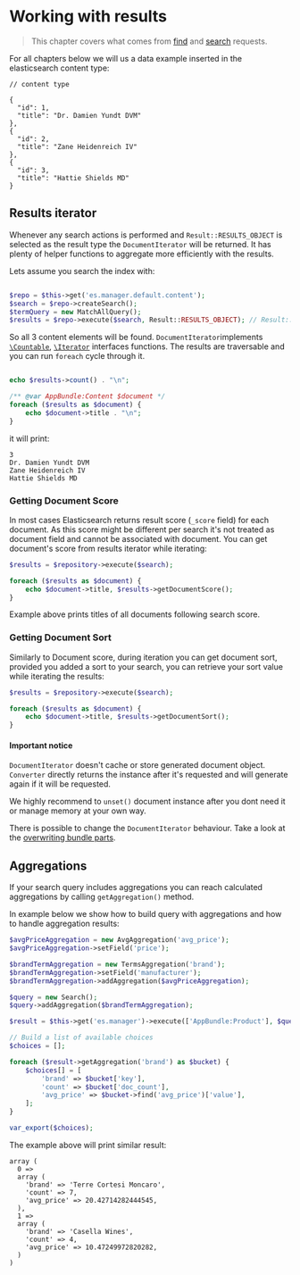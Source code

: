 # Working with results

> This chapter covers what comes from [find](find_functions.md) and [search](search.md) requests.

For all chapters below we will us a data example inserted in the elasticsearch content type:

```
// content type

{
  "id": 1,
  "title": "Dr. Damien Yundt DVM"
},
{
  "id": 2,
  "title": "Zane Heidenreich IV"
},
{
  "id": 3,
  "title": "Hattie Shields MD"
}

```

## Results iterator

Whenever any search actions is performed and `Result::RESULTS_OBJECT` is selected as the result type the `DocumentIterator` will be returned. It has plenty of helper functions to aggregate more efficiently with the results.


Lets assume you search the index with:

```php

$repo = $this->get('es.manager.default.content');
$search = $repo->createSearch();
$termQuery = new MatchAllQuery();
$results = $repo->execute($search, Result::RESULTS_OBJECT); // Result::RESULTS_OBJECT is the default value

```

So all 3 content elements will be found. `DocumentIterator`implements [`\Countable`](http://php.net/manual/en/class.countable.php), [`\Iterator`](http://php.net/manual/en/class.iterator.php) interfaces functions. The results are traversable and you can run `foreach` cycle through it.

```php

echo $results->count() . "\n";

/** @var AppBundle:Content $document */
foreach ($results as $document) {
    echo $document->title . "\n";
}

```

it will print:

```
3
Dr. Damien Yundt DVM
Zane Heidenreich IV
Hattie Shields MD
```

### Getting Document Score

In most cases Elasticsearch returns result score (`_score` field) for each document.
As this score might be different per search it's not treated as document field and
cannot be associated with document. You can get document's score from results iterator
while iterating:

```php
$results = $repository->execute($search);

foreach ($results as $document) {
    echo $document->title, $results->getDocumentScore();
}
```

Example above prints titles of all documents following search score.

### Getting Document Sort

Similarly to Document score, during iteration you can get document sort, provided you
added a sort to your search, you can retrieve your sort value while iterating the
results:

```php
$results = $repository->execute($search);

foreach ($results as $document) {
    echo $document->title, $results->getDocumentSort();
}
```

#### Important notice

`DocumentIterator` doesn't cache or store generated document object. `Converter` directly returns the instance after it's requested and will generate again if it will be requested.

We highly recommend to `unset()` document instance after you dont need it or manage memory at your own way.

There is possible to change the `DocumentIterator` behaviour. Take a look at the [overwriting bundle parts](overwriting_bundle.md).

## Aggregations

If your search query includes aggregations you can reach calculated aggregations
by calling `getAggregation()` method.

In example below we show how to build query with aggregations and how to handle
aggregation results:

```php
$avgPriceAggregation = new AvgAggregation('avg_price');
$avgPriceAggregation->setField('price');

$brandTermAggregation = new TermsAggregation('brand');
$brandTermAggregation->setField('manufacturer');
$brandTermAggregation->addAggregation($avgPriceAggregation);

$query = new Search();
$query->addAggregation($brandTermAggregation);

$result = $this->get('es.manager')->execute(['AppBundle:Product'], $query);

// Build a list of available choices
$choices = [];

foreach ($result->getAggregation('brand') as $bucket) {
    $choices[] = [
        'brand' => $bucket['key'],
        'count' => $bucket['doc_count'],
        'avg_price' => $bucket->find('avg_price')['value'],
    ];
}

var_export($choices);
```

The example above will print similar result:

```
array (
  0 => 
  array (
    'brand' => 'Terre Cortesi Moncaro',
    'count' => 7,
    'avg_price' => 20.42714282444545,
  ),
  1 => 
  array (
    'brand' => 'Casella Wines',
    'count' => 4,
    'avg_price' => 10.47249972820282,
  )
)
```

